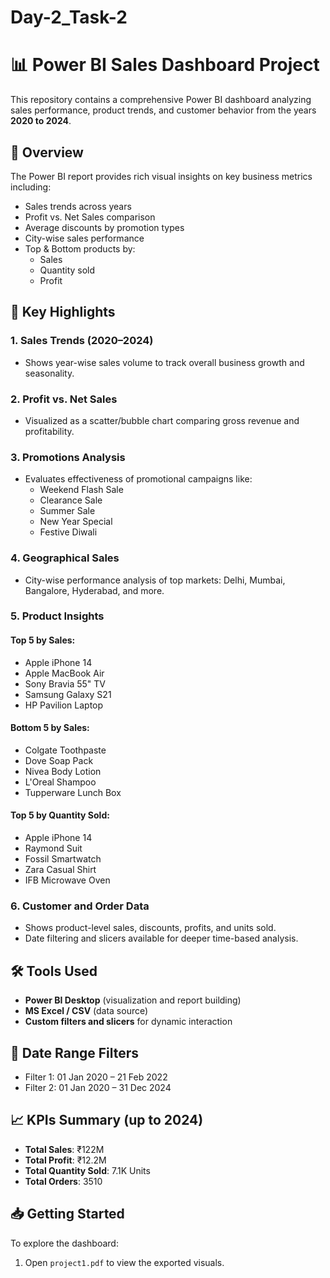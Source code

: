 # Day-2_Task-2
# 📊 Power BI Sales Dashboard Project

This repository contains a comprehensive Power BI dashboard analyzing sales performance, product trends, and customer behavior from the years **2020 to 2024**.

## 🧾 Overview

The Power BI report provides rich visual insights on key business metrics including:

- Sales trends across years
- Profit vs. Net Sales comparison
- Average discounts by promotion types
- City-wise sales performance
- Top & Bottom products by:
  - Sales
  - Quantity sold
  - Profit

## 📌 Key Highlights

### 1. **Sales Trends (2020–2024)**
- Shows year-wise sales volume to track overall business growth and seasonality.

### 2. **Profit vs. Net Sales**
- Visualized as a scatter/bubble chart comparing gross revenue and profitability.

### 3. **Promotions Analysis**
- Evaluates effectiveness of promotional campaigns like:
  - Weekend Flash Sale
  - Clearance Sale
  - Summer Sale
  - New Year Special
  - Festive Diwali

### 4. **Geographical Sales**
- City-wise performance analysis of top markets: Delhi, Mumbai, Bangalore, Hyderabad, and more.

### 5. **Product Insights**
#### Top 5 by Sales:
- Apple iPhone 14
- Apple MacBook Air
- Sony Bravia 55" TV
- Samsung Galaxy S21
- HP Pavilion Laptop

#### Bottom 5 by Sales:
- Colgate Toothpaste
- Dove Soap Pack
- Nivea Body Lotion
- L'Oreal Shampoo
- Tupperware Lunch Box

#### Top 5 by Quantity Sold:
- Apple iPhone 14
- Raymond Suit
- Fossil Smartwatch
- Zara Casual Shirt
- IFB Microwave Oven

### 6. **Customer and Order Data**
- Shows product-level sales, discounts, profits, and units sold.
- Date filtering and slicers available for deeper time-based analysis.

## 🛠️ Tools Used

- **Power BI Desktop** (visualization and report building)
- **MS Excel / CSV** (data source)
- **Custom filters and slicers** for dynamic interaction

## 📅 Date Range Filters

- Filter 1: 01 Jan 2020 – 21 Feb 2022
- Filter 2: 01 Jan 2020 – 31 Dec 2024

## 📈 KPIs Summary (up to 2024)

- **Total Sales**: ₹122M
- **Total Profit**: ₹12.2M
- **Total Quantity Sold**: 7.1K Units
- **Total Orders**: 3510

## 📥 Getting Started

To explore the dashboard:
1. Open `project1.pdf` to view the exported visuals.





